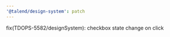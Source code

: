 ```yaml
---
'@talend/design-system': patch
---
```


fix(TDOPS-5582/designSystem): checkbox state change on click
